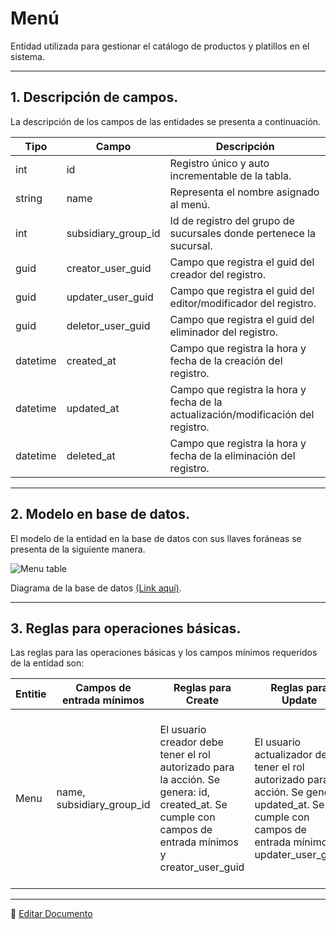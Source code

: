 # Menú

Entidad utilizada para gestionar el catálogo de productos y platillos en el sistema.

---

## 1.   Descripción de campos.

La descripción de los campos de las entidades se presenta a continuación.

| Tipo | Campo | Descripción |
|-|-|-|
| int | id | Registro único y auto incrementable de la tabla. |
| string | name | Representa el nombre asignado al menú. |
| int | subsidiary_group_id | Id de registro del grupo de sucursales donde pertenece la sucursal. |
| guid | creator_user_guid | Campo que registra el guid del creador del registro. |
| guid | updater_user_guid | Campo que registra el guid del editor/modificador del registro. |
| guid | deletor_user_guid | Campo que registra el guid del eliminador del registro. |
| datetime | created_at | Campo que registra la hora y fecha de la creación del registro. |
| datetime | updated_at | Campo que registra la hora y fecha de la actualización/modificación del registro. |
| datetime | deleted_at | Campo que registra la hora y fecha de la eliminación del registro. |

--- 

## 2.  Modelo en base de datos.

El modelo de la entidad en la base de datos con sus llaves foráneas se presenta de la siguiente manera.

![Menu table](/images/MenuTable.png)

Diagrama de la base de datos [(Link aquí)](https://app.diagrams.net/#G12bfdBfGq1QhoH-HbKd0D5KDiGZxJKMYT).

---

## 3.  Reglas para operaciones básicas.

Las reglas para las operaciones básicas y los campos mínimos requeridos de la entidad son:

| Entitie | Campos de entrada mínimos | Reglas para Create | Reglas para Update | Reglas para Soft Delete |
|-|-|-|-|-|
| Menu | name, subsidiary_group_id | El usuario creador debe tener el rol autorizado para la acción. Se genera: id, created_at. Se cumple con campos de entrada mínimos y creator_user_guid | El usuario actualizador debe tener el rol autorizado para la acción. Se genera: updated_at. Se cumple con campos de entrada mínimos y updater_user_guid. | Que ningun grupo de sucursales tenga el registro asignado. El usuario eliminador debe tener el rol autorizado para la acción. Se genera: deleted_at. Se cumple con campo deletor_user_guid. |

---

📝 [Editar Documento](https://github.com/4uRest/documentation)